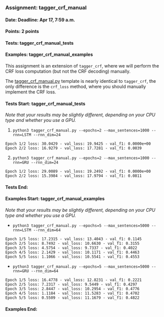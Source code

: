 ### Assignment: tagger_crf_manual
#### Date: Deadline: Apr 17, 7:59 a.m.
#### Points: 2 points
#### Tests: tagger_crf_manual_tests
#### Examples: tagger_crf_manual_examples

This assignment is an extension of `tagger_crf`, where we will perform the CRF
loss computation (but not the CRF decoding) manually.

The [tagger_crf_manual.py](https://github.com/ufal/npfl114/tree/master/labs/08/tagger_crf_manual.py)
template is nearly identical to `tagger_crf`, the only difference is the
`crf_loss` method, where you should manually implement the CRF loss.

#### Tests Start: tagger_crf_manual_tests
_Note that your results may be slightly different, depending on your CPU type and whether you use a GPU._
1. `python3 tagger_crf_manual.py --epochs=2 --max_sentences=1000 --rnn=LSTM --rnn_dim=24`
```
Epoch 1/2 loss: 30.0429 - val_loss: 19.9425 - val_f1: 0.0000e+00
Epoch 2/2 loss: 16.9279 - val_loss: 17.7281 - val_f1: 0.0039
```
2. `python3 tagger_crf_manual.py --epochs=2 --max_sentences=1000 --rnn=GRU --rnn_dim=24`
```
Epoch 1/2 loss: 29.0089 - val_loss: 19.2492 - val_f1: 0.0000e+00
Epoch 2/2 loss: 15.3984 - val_loss: 17.9794 - val_f1: 0.0811
```
#### Tests End:
#### Examples Start: tagger_crf_manual_examples
_Note that your results may be slightly different, depending on your CPU type and whether you use a GPU._
- `python3 tagger_crf_manual.py --epochs=5 --max_sentences=5000 --rnn=LSTM --rnn_dim=64`
```
Epoch 1/5 loss: 17.2315 - val_loss: 13.4043 - val_f1: 0.1145
Epoch 2/5 loss: 8.7492 - val_loss: 10.6630 - val_f1: 0.3155
Epoch 3/5 loss: 4.5754 - val_loss: 9.7337 - val_f1: 0.4022
Epoch 4/5 loss: 2.1429 - val_loss: 10.1171 - val_f1: 0.4463
Epoch 5/5 loss: 1.1066 - val_loss: 10.5541 - val_f1: 0.4553
```
- `python3 tagger_crf_manual.py --epochs=5 --max_sentences=5000 --rnn=GRU --rnn_dim=64`
```
Epoch 1/5 loss: 16.4778 - val_loss: 12.8231 - val_f1: 0.2221
Epoch 2/5 loss: 7.2317 - val_loss: 9.5449 - val_f1: 0.4297
Epoch 3/5 loss: 2.8447 - val_loss: 10.2954 - val_f1: 0.4776
Epoch 4/5 loss: 1.1184 - val_loss: 11.5283 - val_f1: 0.4702
Epoch 5/5 loss: 0.5509 - val_loss: 11.1679 - val_f1: 0.4822
```
#### Examples End:
